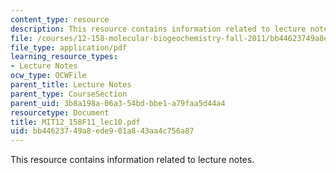 ```yaml
---
content_type: resource
description: This resource contains information related to lecture notes.
file: /courses/12-158-molecular-biogeochemistry-fall-2011/bb44623749a8ede901a843aa4c756a87_MIT12_158F11_lec10.pdf
file_type: application/pdf
learning_resource_types:
- Lecture Notes
ocw_type: OCWFile
parent_title: Lecture Notes
parent_type: CourseSection
parent_uid: 3b8a198a-06a3-54bd-bbe1-a79faa5d44a4
resourcetype: Document
title: MIT12_158F11_lec10.pdf
uid: bb446237-49a8-ede9-01a8-43aa4c756a87
---
```

This resource contains information related to lecture notes.

